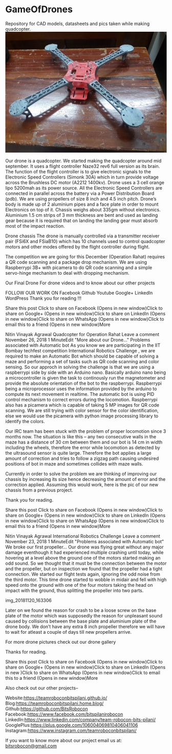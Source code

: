 # GameOfDrones
Repository for CAD models, datasheets and pics taken while making quadcopter.
![quad image](https://github.com/BitsRobocon/GameOfDrones/blob/master/IMG-20190303-WA0007.jpg)

Our drone is a quadcopter. We started making the quadcopter around mid september. It uses a flight controller Naze32 rev6 full version as its brain.  The function of the flight controller is to give electronic signals to the Electronic Speed Controllers (Simonk 30A) which in turn provide voltage across the Brushless DC motor (A2212 1400kv). Drone uses a 3 cell orange lipo 5200mah as its power source. All the Electronic Speed Controllers are connected in parallel across the battery via a Power Distribution Board (pdb). We are using propellers of size 8 inch and 4.5 inch pitch. Drone’s body is made up of 2 aluminium pipes and a face plate in order to mount Electronics on top of it. Chassis weighs about 335gm without electronics. Aluminium 1.5 cm strips of 3 mm thickness are bent and used as landing gear because it is required that on landing the landing gear must absorb most of the impact reaction. 


Drone chassis
The drone is manually controlled via a transmitter receiver pair (FSi6X and FSiaB10) which has 10 channels used to control quadcopter motors and other modes offered by the flight controller during flight. 

The competition we are going for this December (Operation Rahat) requires a QR code scanning and a package drop mechanism. We are using Raspberrypi 3B+ with picamera to do QR code scanning and a simple servo-hinge mechanism to deal with dropping mechanism.


 Our Final Drone
For drone videos and to know about our other projects 

FOLLOW OUR WORK ON
Facebook
Github
Youtube
Google+
LinkedIn
WordPress
Thank you for reading !!!

Share this post
Click to share on Facebook (Opens in new window)Click to share on Google+ (Opens in new window)Click to share on LinkedIn (Opens in new window)Click to share on WhatsApp (Opens in new window)Click to email this to a friend (Opens in new window)More

 Nitin Vinayak Agrawal  Quadcopter for Operation Rahat Leave a comment  November 26, 2018  1 MinuteEdit "More about our Drone…"
Problems associated with Automatic bot
As you know we are participating in the IIT Bombay techfest competition International Robotics Challenge  , we are required to make an Automatic Bot which should be capable of solving a maze and performing a set of tasks such as QR code scanning and color sensing. So our approch in solving the challenge is that we are using a raspberrypi side by side with an Arduino nano. Basically arduino nano being a microcontroller is given the task to continously run the magnetometer and provide the absolute orientation of the bot to the raspberrypi. Raspberrypi being a microprocessor uses the information provided by the arduino to compute its next movement in realtime. The automatic bot is using PID control mechanism to correct errors during the locomotion. Raspberrypi also has a picamera which is capable of taking  5 MP images for QR code scanning. We are still trying with color sensor for the color identification, else we would use the picamera with python image processing library to identify the colors.

Our IRC team has been stuck with the problem of proper locomotion since 3 months now. The situation is like this – any two consecutive walls in the maze has a distance of 30 cm between them and our bot is 14 cm in width including the wheels, therefore the error while locomotion as detected by the ultrasound sensor is quite large. Therefore the bot applies a large amount of correction and tries to follow a zigzag path causing undesired positions of bot in maze and sometimes collides with maze walls.

Currently in order to solve the problem we are thinking of improving our chassis by increasing its size hence decreasing the amount of error and the correction applied. Assuming this would work, here is the pic of our new chassis from a previous project.


Thank you for reading.

Share this post
Click to share on Facebook (Opens in new window)Click to share on Google+ (Opens in new window)Click to share on LinkedIn (Opens in new window)Click to share on WhatsApp (Opens in new window)Click to email this to a friend (Opens in new window)More

 Nitin Vinayak Agrawal  International Robotics Challenge Leave a comment  November 23, 2018  1 MinuteEdit "Problems associated with Automatic bot"
We broke our first propeller…
Our drone was flying great without any major damage eventhough it had experienced  multiple crashing until today, while hovering at a level above the ground one of the motors started making an odd sound. So we thought that it must be the connection between the motor and the propeller, but on inspection we found that the propeller had a tight connection. We started our flight tests again, ignoring the odd noise from the third motor. This time drone started to wobble in midair and fell with high speed onto the ground with one of the four motors taking the head on impact with the ground, thus splitting the propeller into two parts.

img_20181120_163306

Later on we found the reason for crash to be a loose screw on the base plate of the motor which was supposedly the reason for unpleasant sound caused by collisions between the base plate and aluminium plate of the drone body. We don’t have any extra 8 inch propeller therefore we will have to wait for atleast a couple of days till new propellers arrive.

For more drone pictures check out our drone gallery

Thanks for reading.

 

 

Share this post
Click to share on Facebook (Opens in new window)Click to share on Google+ (Opens in new window)Click to share on LinkedIn (Opens in new )Click to share on WhatsApp (Opens in new window)Click to email this to a friend (Opens in new window)More




Also check out our other projects–

Website:https://teamroboconbitspilani.github.io/ 
Blog:https://teamroboconbitspilani.home.blog/ 
Github:https://github.com/BitsRobocon 
Facebook:https://www.facebook.com/bitspilanirobocon 
LinkedIn:https://www.linkedin.com/company/team-robocon-bits-pilani/ 
GooglePlus:https://plus.google.com/106004069810406041106 
Instagram:https://www.instagram.com/teamroboconbitspilani/

If you want to know more about our project email us at: bitsrobocon@gmail.com
